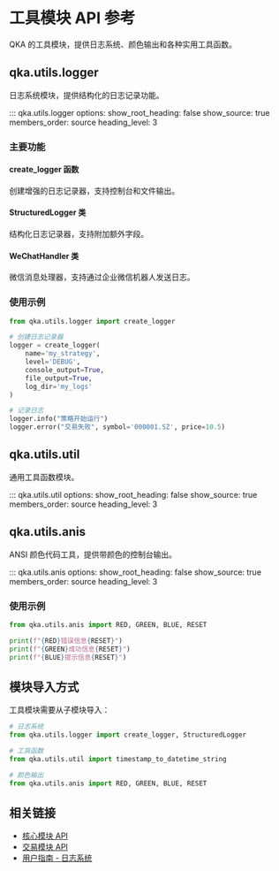 # 工具模块 API 参考

QKA 的工具模块，提供日志系统、颜色输出和各种实用工具函数。

## qka.utils.logger

日志系统模块，提供结构化的日志记录功能。

::: qka.utils.logger
    options:
      show_root_heading: false
      show_source: true
      members_order: source
      heading_level: 3

### 主要功能

#### create_logger 函数
创建增强的日志记录器，支持控制台和文件输出。

#### StructuredLogger 类
结构化日志记录器，支持附加额外字段。

#### WeChatHandler 类
微信消息处理器，支持通过企业微信机器人发送日志。

### 使用示例

```python
from qka.utils.logger import create_logger

# 创建日志记录器
logger = create_logger(
    name='my_strategy',
    level='DEBUG',
    console_output=True,
    file_output=True,
    log_dir='my_logs'
)

# 记录日志
logger.info("策略开始运行")
logger.error("交易失败", symbol='000001.SZ', price=10.5)
```

## qka.utils.util

通用工具函数模块。

::: qka.utils.util
    options:
      show_root_heading: false
      show_source: true
      members_order: source
      heading_level: 3

## qka.utils.anis

ANSI 颜色代码工具，提供带颜色的控制台输出。

::: qka.utils.anis
    options:
      show_root_heading: false
      show_source: true
      members_order: source
      heading_level: 3

### 使用示例

```python
from qka.utils.anis import RED, GREEN, BLUE, RESET

print(f"{RED}错误信息{RESET}")
print(f"{GREEN}成功信息{RESET}")
print(f"{BLUE}提示信息{RESET}")
```

## 模块导入方式

工具模块需要从子模块导入：

```python
# 日志系统
from qka.utils.logger import create_logger, StructuredLogger

# 工具函数
from qka.utils.util import timestamp_to_datetime_string

# 颜色输出
from qka.utils.anis import RED, GREEN, BLUE, RESET
```

## 相关链接

- [核心模块 API](core.md)
- [交易模块 API](brokers.md)
- [用户指南 - 日志系统](../../user-guide/logging.md)